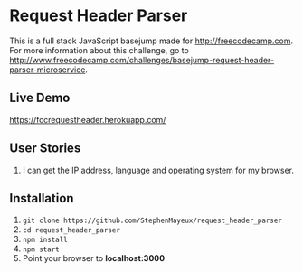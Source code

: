 # Request Header Parser

This is a full stack JavaScript basejump made for http://freecodecamp.com. For more information about this challenge, go to http://www.freecodecamp.com/challenges/basejump-request-header-parser-microservice.

## Live Demo

https://fccrequestheader.herokuapp.com/

## User Stories

1. I can get the IP address, language and operating system for my browser.

## Installation

1. ```git clone https://github.com/StephenMayeux/request_header_parser```
2. ```cd request_header_parser```
3. ```npm install```
4. ```npm start```
5. Point your browser to **localhost:3000**
